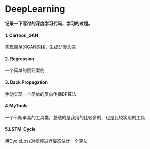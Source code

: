 # DeepLearning
**记录一下写过的深度学习代码，学习的过程。**

#### **1. Cartoon_GAN**

实现简单的GAN网络，生成动漫头像

#### **2. Regression**

一个简单的回归案例

#### **3. Back Propagation**

手动实现一个简单的反向传播BP算法

#### 4.MyTools

一个不断丰富的工具类，总结的是我用的比较多的、也是比较实用的工具

#### 5.LSTM_Cycle

用CycleLoss对视频进行姿态估计一个算法